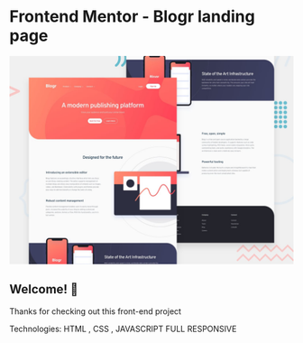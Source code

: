 # Frontend Mentor - Blogr landing page

![Design preview for the Blogr landing page coding challenge](./design/desktop-preview.jpg)

## Welcome! 👋

Thanks for checking out this front-end project

Technologies:
HTML , CSS , JAVASCRIPT
FULL RESPONSIVE
